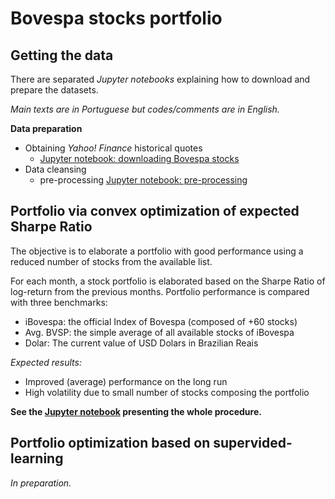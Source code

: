 # Bovespa stocks portfolio


## Getting the data

There are separated *Jupyter notebooks* explaining how to download and prepare the datasets.

*Main texts are in Portuguese but codes/comments are in English.*

**Data preparation**
 - Obtaining *Yahoo! Finance* historical quotes
   - [Jupyter notebook: downloading Bovespa stocks](./bovespa_stocks_download.ipynb) 
 - Data cleansing 
   - pre-processing [Jupyter notebook: pre-processing](./bovespa_stocks_preprocessing.ipynb)


## Portfolio via convex optimization of expected Sharpe Ratio

The objective is to elaborate a portfolio with good performance using a reduced number of stocks from the available list.

For each month, a stock portfolio is elaborated based on the Sharpe Ratio of log-return from the previous months. Portfolio performance is compared with three benchmarks:
- iBovespa: the official Index of Bovespa (composed of +60 stocks)
- Avg. BVSP: the simple average of all available stocks of iBovespa
- Dolar: The current value of USD Dolars in Brazilian Reais
	    

*Expected results:*
- Improved (average) performance on the long run
- High volatility due to small number of stocks composing the portfolio


**See the [Jupyter notebook](./bovespa_stocks_portfolio.ipynb) presenting the whole procedure.**


## Portfolio optimization based on supervided-learning

*In preparation.*



















